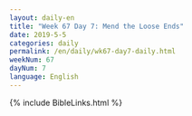 ```yaml
---
layout: daily-en
title: "Week 67 Day 7: Mend the Loose Ends"
date: 2019-5-5 
categories: daily
permalink: /en/daily/wk67-day7-daily.html
weekNum: 67
dayNum: 7
language: English
---
```

{% include BibleLinks.html %} 
